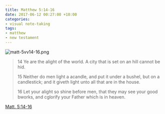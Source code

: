 ```yaml
---
title: Matthew 5:14-16
date: 2017-06-12 00:27:00 +10:00
categories:
- visual note-taking
tags:
- matthew
- new testament
---
```


![matt-5vv14-16.png](/uploads/matt-5vv14-16.png)

> 14 Ye are the alight of the world. A city that is set on an hill cannot be hid.
>
> 15 Neither do men light a acandle, and put it under a bushel, but on a candlestick; and it giveth light unto all that are in the house.
>
> 16 Let your alight so shine before men, that they may see your good bworks, and cglorify your Father which is in heaven.

[Matt. 5:14-16](https://www.lds.org/scriptures/nt/matt/5.14-16?lang=eng)